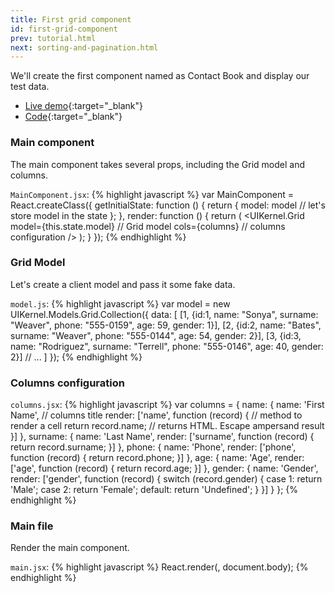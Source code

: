 ```yaml
---
title: First grid component
id: first-grid-component
prev: tutorial.html
next: sorting-and-pagination.html
---
```


We'll create the first component named as Contact Book and display our test data.

* [Live demo](/examples/first-grid-component/){:target="_blank"}
* [Code]({{site.github}}_site/examples/first-grid-component){:target="_blank"}

### Main component

The main component takes several props, including the Grid model and columns.

`MainComponent.jsx`:
{% highlight javascript %}
var MainComponent = React.createClass({
  getInitialState: function () {
    return {
      model: model // let's store model in the state
    };
  },
  render: function () {
    return (
      <UIKernel.Grid
        model={this.state.model} // Grid model
        cols={columns} // columns configuration
      />
    );
  }
});
{% endhighlight %}

### Grid Model

Let's create a client model and pass it some fake data.

`model.js`:
{% highlight javascript %}
var model = new UIKernel.Models.Grid.Collection({
  data: [
    [1, {id:1, name: "Sonya", surname: "Weaver", phone: "555-0159", age: 59, gender: 1}],
    [2, {id:2, name: "Bates", surname: "Weaver", phone: "555-0144", age: 54, gender: 2}],
    [3, {id:3, name: "Rodriguez", surname: "Terrell", phone: "555-0146", age: 40, gender: 2}]
    // ...
  ]
});
{% endhighlight %}

### Columns configuration

`columns.jsx`:
{% highlight javascript %}
var columns = {
  name: {
    name: 'First Name', // columns title
    render: ['name', function (record) { // method to render a cell
      return record.name; // returns HTML. Escape ampersand result
    }]
  },
  surname: {
    name: 'Last Name',
    render: ['surname', function (record) {
      return record.surname;
    }]
  },
  phone: {
    name: 'Phone',
    render: ['phone', function (record) {
      return record.phone;
    }]
  },
  age: {
    name: 'Age',
    render: ['age', function (record) {
      return record.age;
    }]
  },
  gender: {
    name: 'Gender',
    render: ['gender', function (record) {
      switch (record.gender) {
        case 1: return 'Male';
        case 2: return 'Female';
        default: return 'Undefined';
      }
    }]
  }
};
{% endhighlight %}

### Main file

Render the main component.

`main.jsx`:
{% highlight javascript %}
React.render(<MainComponent/>, document.body);
{% endhighlight %}
